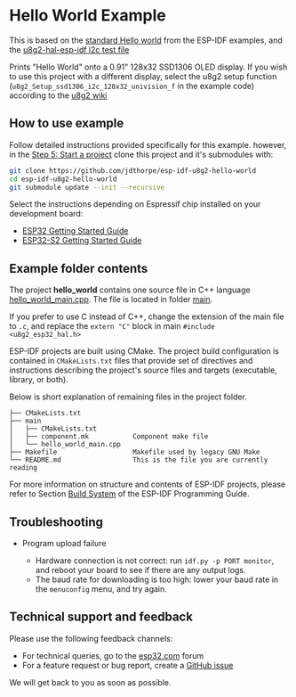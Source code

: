 # Hello World Example

This is based on the [standard Hello world]() from the ESP-IDF examples, and the
[u8g2-hal-esp-idf i2c test
file](https://github.com/mkfrey/u8g2-hal-esp-idf/blob/master/examples/test_SSD1306_i2c.c)

Prints "Hello World" onto a 0.91" 128x32 SSD1306 OLED display. If you wish to
use this project with a different display, select the u8g2 setup function
(`u8g2_Setup_ssd1306_i2c_128x32_univision_f` in the example code) according to
the [u8g2 wiki](https://github.com/olikraus/u8g2/wiki/u8g2setupcpp)

## How to use example

Follow detailed instructions provided specifically for this example. however,
in the [Step 5: Start a project](https://docs.espressif.com/projects/esp-idf/en/stable/esp32/get-started/index.html#step-5-start-a-project)
clone this project and it's submodules with:

```bash
git clone https://github.com/jdthorpe/esp-idf-u8g2-hello-world
cd esp-idf-u8g2-hello-world
git submodule update --init --recursive
```

Select the instructions depending on Espressif chip installed on your development board:

- [ESP32 Getting Started Guide](https://docs.espressif.com/projects/esp-idf/en/stable/get-started/index.html)
- [ESP32-S2 Getting Started Guide](https://docs.espressif.com/projects/esp-idf/en/latest/esp32s2/get-started/index.html)

## Example folder contents

The project **hello_world** contains one source file in C++ language
[hello_world_main.cpp](main/hello_world_main.cpp). The file is located in folder
[main](main).

If you prefer to use C instead of C++, change the extension of the main file to
`.c`, and replace the `extern "C"` block in main `#include <u8g2_esp32_hal.h>`

ESP-IDF projects are built using CMake. The project build configuration is
contained in `CMakeLists.txt` files that provide set of directives and
instructions describing the project's source files and targets (executable,
library, or both).

Below is short explanation of remaining files in the project folder.

```
├── CMakeLists.txt
├── main
│   ├── CMakeLists.txt
│   ├── component.mk           Component make file
│   └── hello_world_main.cpp
├── Makefile                   Makefile used by legacy GNU Make
└── README.md                  This is the file you are currently reading
```

For more information on structure and contents of ESP-IDF projects, please refer to Section [Build System](https://docs.espressif.com/projects/esp-idf/en/latest/esp32/api-guides/build-system.html) of the ESP-IDF Programming Guide.

## Troubleshooting

- Program upload failure

  - Hardware connection is not correct: run `idf.py -p PORT monitor`, and reboot your board to see if there are any output logs.
  - The baud rate for downloading is too high: lower your baud rate in the `menuconfig` menu, and try again.

## Technical support and feedback

Please use the following feedback channels:

- For technical queries, go to the [esp32.com](https://esp32.com/) forum
- For a feature request or bug report, create a [GitHub issue](https://github.com/espressif/esp-idf/issues)

We will get back to you as soon as possible.

